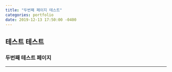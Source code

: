 ```yaml
---
title: "두번째 페이지 테스트"
categories: portfolio
date: 2019-12-13 17:50:00 -0400
---
```


## 테스트 테스트
### 두번째 테스트 페이지

- - -


